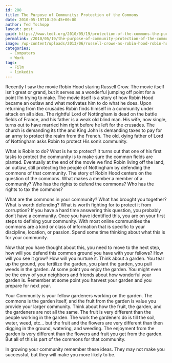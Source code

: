 ```yaml
---
id: 288
title: The Purpose of Community: Protection of the Commons
date: 2010-05-19T10:20:45+00:00
author: Ted Tschopp
layout: post
guid: https://www.tedt.org/2010/05/19/protection-of-the-commons-the-purpose-of-community/
permalink: /2010/05/19/the-purpose-of-community-protection-of-the-commons/
image: /wp-content/uploads/2013/06/russell-crowe-as-robin-hood-robin-hood-2010-movie.jpg
categories:
  - Computers
  - Work
tags:
  - Film
  - linkedin
---
```

Recently I saw the movie Robin Hood staring Russell Crow. The movie itself isn’t great or grand, but it serves as a wonderful jumping off point for a point I’m trying to make. The movie itself is a story of how Robin Hood became an outlaw and what motivates him to do what he does. Upon returning from the crusades Robin finds himself in a community under attack on all sides. The rightful Lord of Nottingham is dead on the battle fields of France, and his father is a weak old blind man. His wife, now single, turns out to have married him right before he left for the crusades. The church is demanding its tithe and King John is demanding taxes to pay for an army to protect the realm from the French. The old, dying father of Lord of Nottingham asks Robin to protect His son’s community.

What is Robin to do? What is he to protect? It turns out that one of his first tasks to protect the community is to make sure the common fields are planted. Eventually at the end of the movie we find Robin living off the land, an outlaw, still protecting the people of Nottingham by defending the commons of that community. The story of Robin Hood centers on the question of the commons. What makes a member a member of a community? Who has the rights to defend the commons? Who has the rights to tax the commons?

What are the commons in your community? What has brought you together? What is worth defending? What is worth fighting for to protect it from corruption? If you have a hard time answering this question, you probably don’t have a community. Once you have identified this, you are on your first steps to defining your community. With most online communities the commons are a kind or class of information that is specific to your discipline, location, or passion. Spend some time thinking about what this is for your community.

Now that you have thought about this, you need to move to the next step, how will you defend this common ground you have with your fellows? How will you see it grow? How will you nurture it. Think about a garden. You tear up the ground, you fertilize the garden, you plant the garden, you pull weeds in the garden. At some point you enjoy the garden. You might even be the envy of your neighbors and friends about how wonderful your garden is. Remember at some point you harvest your garden and you prepare for next year.

Your Community is your fellow gardeners working on the garden. The commons is the garden itself, and the fruit from the garden is value you provide your larger community. Think about how the fruit, the garden, and the gardeners are not all the same. The fruit is very different than the people working in the garden. The work the gardeners do is till the soil, water, weed, etc… but the fruit and the flowers are very different than then digging in the ground, watering, and weeding. The enjoyment from the garden is very different than the flowers and fruit you get from the garden. But all of this is part of the commons for that community.

In growing your community remember these ideas. They may not make you successful, but they will make you more likely to be.